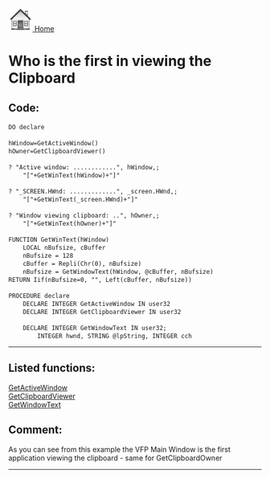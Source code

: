 [<img src="../images/home.png"> Home ](https://github.com/VFPX/Win32API)  

# Who is the first in viewing the Clipboard

## Code:
```foxpro  
DO declare

hWindow=GetActiveWindow()
hOwner=GetClipboardViewer()
	
? "Active window: ............", hWindow,;
	"["+GetWinText(hWindow)+"]"

? "_SCREEN.HWnd: .............", _screen.HWnd,;
	"["+GetWinText(_screen.HWnd)+"]"

? "Window viewing clipboard: ..", hOwner,;
	"["+GetWinText(hOwner)+"]"

FUNCTION GetWinText(hWindow)
	LOCAL nBufsize, cBuffer
	nBufsize = 128
	cBuffer = Repli(Chr(0), nBufsize)
	nBufsize = GetWindowText(hWindow, @cBuffer, nBufsize)
RETURN Iif(nBufsize=0, "", Left(cBuffer, nBufsize))

PROCEDURE declare
	DECLARE INTEGER GetActiveWindow IN user32
	DECLARE INTEGER GetClipboardViewer IN user32

	DECLARE INTEGER GetWindowText IN user32;
		INTEGER hwnd, STRING @lpString, INTEGER cch  
```  
***  


## Listed functions:
[GetActiveWindow](../libraries/user32/GetActiveWindow.md)  
[GetClipboardViewer](../libraries/user32/GetClipboardViewer.md)  
[GetWindowText](../libraries/user32/GetWindowText.md)  

## Comment:
As you can see from this example the VFP Main Window is the first application viewing the clipboard - same for GetClipboardOwner  
  
***  

